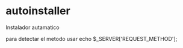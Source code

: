 # autoinstaller
Instalador autamatico


para detectar el metodo usar echo $_SERVER['REQUEST_METHOD'];